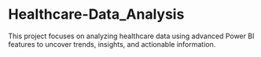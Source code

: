 # Healthcare-Data_Analysis
This project focuses on analyzing healthcare data using advanced Power BI features to uncover trends, insights, and actionable information.
